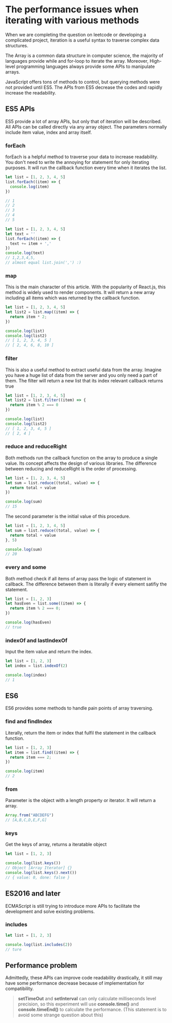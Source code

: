 # The performance issues when iterating with various methods

When we are completing the question on leetcode or developing a complicated project, iteration is a useful syntax to traverse complex data structures.

The Array is a common data structure in computer science, the majority of languages provide while and for-loop to iterate the array. Moreover, High-level programming languages always provide some APIs to manipulate arrays.

JavaScript offers tons of methods to control, but querying methods were not provided until ES5. The APIs from ES5 decrease the codes and rapidly increase the readability.

## ES5 APIs

ES5 provide a lot of array APIs, but only that of iteration will be described. All APIs can be called directly via any array object. The parameters normally include item value, index and array itself.

### forEach

forEach is a helpful method to traverse your data to increase readability. You don't need to write the annoying for statement for only iterating purposes. It will run the callback function every time when it iterates the list.

```JavaScript
let list = [1, 2, 3, 4, 5]
list.forEach((item) => {
  console.log(item)
})

// 1
// 2
// 3
// 4
// 5
```

```JavaScript
let list = [1, 2, 3, 4, 5]
let text = ''
list.forEach((item) => {
  text += item + ','
})
console.log(text)
// 1,2,3,4,5,
// almost equal list.join(',') :)
```

### map
This is the main character of this article. With the popularity of React.js, this method is widely used to render components. It will return a new array including all items which was returned by the callback function.

```JavaScript
let list = [1, 2, 3, 4, 5]
let list2 = list.map((item) => {
  return item * 2;
})

console.log(list)
console.log(list2)
// [ 1, 2, 3, 4, 5 ]
// [ 2, 4, 6, 8, 10 ]
```

### filter
This is also a useful method to extract useful data from the array. Imagine you have a huge list of data from the server and you only need a part of them. The filter will return a new list that its index relevant callback returns true

```JavaScript
let list = [1, 2, 3, 4, 5]
let list2 = list.filter((item) => {
  return item % 2 === 0
})

console.log(list)
console.log(list2)
// [ 1, 2, 3, 4, 5 ]
// [ 2, 4 ]
```

### reduce and reduceRight
Both methods run the callback function on the array to produce a single value. Its concept affects the design of various libraries. The difference between reducing and reduceRight is the order of processing.

```JavaScript
let list = [1, 2, 3, 4, 5]
let sum = list.reduce((total, value) => {
  return total + value
})

console.log(sum)
// 15
```

The second parameter is the initial value of this procedure. 
```JavaScript
let list = [1, 2, 3, 4, 5]
let sum = list.reduce((total, value) => {
  return total + value
}, 5)

console.log(sum)
// 20
```

### every and some
Both method check if all items of array pass the logic of statement in callback. The difference between them is literally if every element satifiy the statement.
```JavaScript
let list = [1, 2, 3]
let hasEven = list.some((item) => {
  return item % 2 === 0;
})

console.log(hasEven)
// true
```

### indexOf and lastIndexOf
Input the item value and return the index.
```JavaScript
let list = [1, 2, 3]
let index = list.indexOf(2)

console.log(index)
// 1
```

## ES6
ES6 provides some methods to handle pain points of array traversing.
### find and findIndex
Literally, return the item or index that fulfil the statement in the callback function.
```JavaScript
let list = [1, 2, 3]
let item = list.find((item) => {
  return item === 2;
})

console.log(item)
// 2
```

### from
Parameter is the object with a length property or iterator. It will return a array.

```JavaScript
Array.from("ABCDEFG")   
// [A,B,C,D,E,F,G]
```

### keys
Get the keys of array, returns a iteratable object
```JavaScript
let list = [1, 2, 3]

console.log(list.keys())
// Object [Array Iterator] {}
console.log(list.keys().next())
// { value: 0, done: false }
```

## ES2016 and later
ECMAScript is still trying to introduce more APIs to facilitate the development and solve existing problems.
### includes
```JavaScript
let list = [1, 2, 3]

console.log(list.includes(2))
// ture
```

## Performance problem
Admittedly, these APIs can improve code readability drastically, it still may have some performance decrease because of implementation for compatibility.

> **setTimeOut** and **setInterval** can only calculate milliseconds level precision, so this experiment will use **console.time()** and **console.timeEnd()** to calculate the performance. (This statement is to avoid some strange question about this)

```JavaScript

```